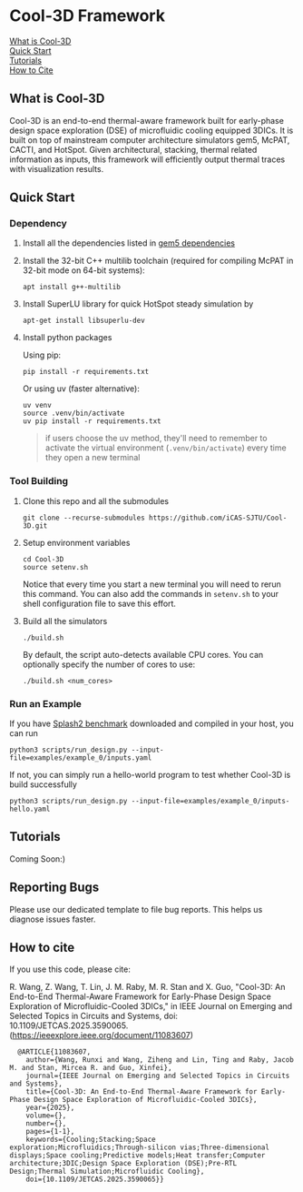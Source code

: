 # Cool-3D Framework

[What is Cool-3D](#what-is-cool-3d)<br>
[Quick Start](#quick-start)<br>
[Tutorials](#tutorials)<br>
[How to Cite](#how-to-cite)

## What is Cool-3D

Cool-3D is an end-to-end thermal-aware framework built for early-phase design space exploration (DSE) of microfluidic cooling equipped 3DICs. It is built on top of mainstream computer architecture simulators gem5, McPAT, CACTI, and HotSpot.
Given architectural, stacking, thermal related information as inputs, this framework will efficiently output thermal traces with visualization results.

## Quick Start

### Dependency

1. Install all the dependencies listed in [gem5 dependencies](https://www.gem5.org/documentation/general_docs/building)
2. Install the 32-bit C++ multilib toolchain (required for compiling McPAT in 32-bit mode on 64-bit systems):
   ```shell
   apt install g++-multilib
   ```
3. Install SuperLU library for quick HotSpot steady simulation by
   ```shell
   apt-get install libsuperlu-dev
   ```
4. Install python packages

   Using pip:
   ```shell
   pip install -r requirements.txt
   ```
   Or using uv (faster alternative):
   ```shell
   uv venv
   source .venv/bin/activate
   uv pip install -r requirements.txt
   ```
   > if users choose the uv method, they'll need to remember to activate the virtual environment (`.venv/bin/activate`) every time they open a new terminal

### Tool Building

1. Clone this repo and all the submodules
   ```shell
   git clone --recurse-submodules https://github.com/iCAS-SJTU/Cool-3D.git
   ```

2. Setup environment variables
   ```shell
   cd Cool-3D
   source setenv.sh
   ```
   Notice that every time you start a new terminal you will need to rerun this command. You can also add the commands in ``setenv.sh`` to your shell configuration file to save this effort.

3. Build all the simulators
   ```shell
   ./build.sh
   ```
   By default, the script auto-detects available CPU cores. You can optionally specify the number of cores to use:
   ```shell
   ./build.sh <num_cores>
   ```

### Run an Example

If you have [Splash2 benchmark](https://github.com/liuyix/splash2_benchmark) downloaded and compiled in your host, you can run
```shell
python3 scripts/run_design.py --input-file=examples/example_0/inputs.yaml
```

If not, you can simply run a hello-world program to test whether Cool-3D is build successfully
```shell
python3 scripts/run_design.py --input-file=examples/example_0/inputs-hello.yaml
```


## Tutorials

Coming Soon:)

## Reporting Bugs
Please use our dedicated template to file bug reports. This helps us diagnose issues faster.

## How to cite

If you use this code, please cite:

R. Wang, Z. Wang, T. Lin, J. M. Raby, M. R. Stan and X. Guo, "Cool-3D: An End-to-End Thermal-Aware Framework for Early-Phase Design Space Exploration of Microfluidic-Cooled 3DICs," in IEEE Journal on Emerging and Selected Topics in Circuits and Systems, doi: 10.1109/JETCAS.2025.3590065. (https://ieeexplore.ieee.org/document/11083607)

      @ARTICLE{11083607,
        author={Wang, Runxi and Wang, Ziheng and Lin, Ting and Raby, Jacob M. and Stan, Mircea R. and Guo, Xinfei},
        journal={IEEE Journal on Emerging and Selected Topics in Circuits and Systems},
        title={Cool-3D: An End-to-End Thermal-Aware Framework for Early-Phase Design Space Exploration of Microfluidic-Cooled 3DICs},
        year={2025},
        volume={},
        number={},
        pages={1-1},
        keywords={Cooling;Stacking;Space exploration;Microfluidics;Through-silicon vias;Three-dimensional displays;Space cooling;Predictive models;Heat transfer;Computer architecture;3DIC;Design Space Exploration (DSE);Pre-RTL Design;Thermal Simulation;Microfluidic Cooling},
        doi={10.1109/JETCAS.2025.3590065}}

